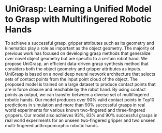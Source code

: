 # UniGrasp: Learning a Unified Model to Grasp with Multifingered Robotic Hands
To achieve a successful grasp, gripper attributes such as its geometry and kinematics play a role as important as the object
geometry. The majority of previous work has focused on developing grasp methods that generalize over novel object geometry but are
specific to a certain robot hand. We propose UniGrasp, an efficient data-driven grasp synthesis method that considers both the object
geometry and gripper attributes as inputs. UniGrasp is based on a novel deep neural network architecture that selects sets of contact
points from the input point cloud of the object. The proposed model is trained on a large dataset to produce contact points that
are in force closure and reachable by the robot hand. By using contact points as output, we can transfer between a diverse set of
multifingered robotic hands. Our model produces over 90% valid contact points in Top10 predictions in simulation and more than
90% successful grasps in real world experiments for various known two-fingered and three-fingered grippers. Our model also achieves
93%, 83% and 90% successful grasps in real world experiments for an unseen two-fingered gripper and two unseen multi-fingered
anthropomorphic robotic hands.
